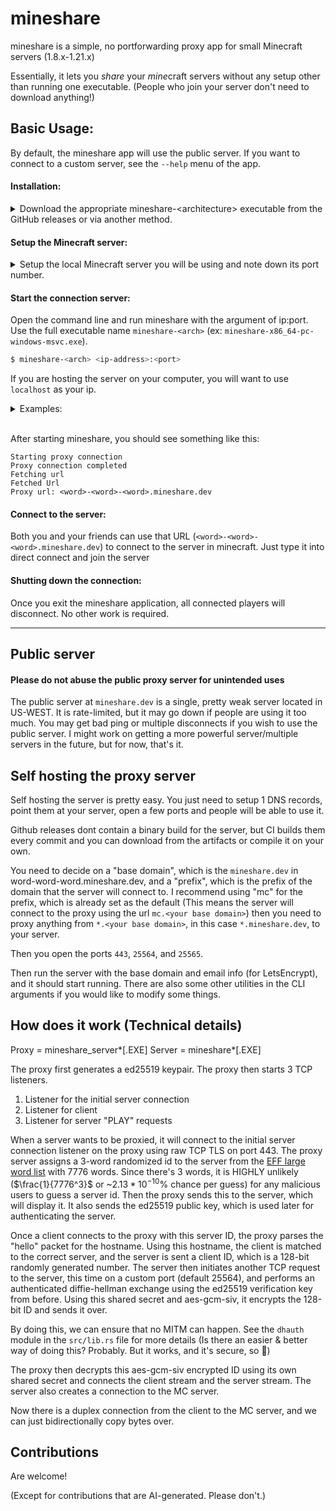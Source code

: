# mineshare

mineshare is a simple, no portforwarding proxy app for small Minecraft servers (1.8.x-1.21.x)

Essentially, it lets you _share_ your *mine*craft servers without any setup other than running one executable.
(People who join your server don't need to download anything!)

## Basic Usage:

By default, the mineshare app will use the public server. If you want to connect to
a custom server, see the `--help` menu of the app.

#### Installation:
<details>
<summary>Download the appropriate mineshare-&ltarchitecture&gt executable
   from the GitHub releases or via another method.</summary>

- If you are on Windows, you will probably want `mineshare-x86_64-pc-windows-msvc.exe` 
  - If you know you're on an ARM cpu, you should go for `mineshare-x86_64-pc-windows-msvc.exe`
- If you are on macOS, you will probably want `mineshare-aarch64-apple-darwin` executable.
  - If you're on _intel_ macOS, you will want `mineshare-x86_64-apple-darwin`
- If you are on linux, you probably know which one to get (They're both built with musl)
</details>


#### Setup the Minecraft server:

<details>
<summary>Setup the local Minecraft server you will be using and note down its port number.</summary>

- This can be your local LAN server, or a full fledged server.
- If you are hosting on LAN, the port will be displayed in the chat
- If you are hosting a full server, the port is likely 25565

</details>

#### Start the connection server:

Open the command line and run mineshare with the argument of ip:port.
   Use the full executable name `mineshare-<arch>` (ex: `mineshare-x86_64-pc-windows-msvc.exe`).

```BASH
$ mineshare-<arch> <ip-address>:<port>
```
If you are hosting the server on your computer, you will want to use
     `localhost` as your ip.
<details>
<summary> Examples: </summary>
Hosting on your own computer with port 25565:

```BASH
$ mineshare-<arch> localhost:25565
```
<br>
Hosting on another computer that has IP 192.168.1.60 on port 5930:

```BASH
$ mineshare-<arch> 192.168.1.60:5930
```
</details>
<br>


After starting mineshare, you should see something like this:

```
Starting proxy connection
Proxy connection completed
Fetching url
Fetched Url
Proxy url: <word>-<word>-<word>.mineshare.dev
```

#### Connect to the server:

Both you and your friends can use that URL (`<word>-<word>-<word>.mineshare.dev`) to connect to the server in minecraft. Just type it into direct connect and join the server



#### Shutting down the connection:

Once you exit the mineshare application, all connected players will disconnect. No other work is required.


----


## Public server

#### Please do not abuse the public proxy server for unintended uses

The public server at `mineshare.dev` is a single, pretty weak server located in US-WEST.
It is rate-limited, but it may go down if people are using it too much.
You may get bad ping or multiple disconnects if you wish to use the public server.
I might work on getting a more powerful server/multiple servers in the future, but for now, that's it.

## Self hosting the proxy server

Self hosting the server is pretty easy. You just need to setup 1 DNS records, point them at your server,
open a few ports and people will be able to use it.

Github releases dont contain a binary build for the server, but CI builds them every commit and you can download from the
artifacts or compile it on your own.

You need to decide on a "base domain", which is the `mineshare.dev` in word-word-word.mineshare.dev,
and a "prefix", which is the prefix of the domain that the server will connect to. I recommend using "mc" for the prefix,
which is already set as the default (This means the server will connect to the proxy using the url `mc.<your base domain>`)
then you need to proxy anything from `*.<your base domain>`, in this case `*.mineshare.dev`, to your
server.

Then you open the ports `443`, `25564`, and `25565`.

Then run the server with the base domain and email info (for LetsEncrypt), and it should start running.
There are also some other utilities in the CLI arguments if you would like to modify some things.

## How does it work (Technical details)

Proxy = mineshare_server*[.EXE]
Server = mineshare*[.EXE]

The proxy first generates a ed25519 keypair.
The proxy then starts 3 TCP listeners.

1. Listener for the initial server connection
2. Listener for client
3. Listener for server "PLAY" requests

When a server wants to be proxied, it will connect to the initial server connection listener on the proxy
using raw TCP TLS on port 443. The proxy server assigns a 3-word randomized id to the server
from the [EFF large word list](https://www.eff.org/files/2016/07/18/eff_large_wordlist.txt) with 7776 words.
Since there's 3 words, it is HIGHLY unlikely ($\frac{1}{7776^3}$ or ~$`2.13*10^{-10}\%`$ chance per guess) for any malicious users to guess a server id.
Then the proxy sends this to the server, which will display it. It also sends the ed25519 public key, which is used later for
authenticating the server.

Once a client connects to the proxy with this server ID, the proxy parses the "hello" packet for the hostname.
Using this hostname, the client is matched to the correct server, and the server is sent a client ID,
which is a 128-bit randomly generated number.
The server then initiates another TCP request to the server, this time on a custom port (default 25564), and performs
an authenticated diffie-hellman exchange using the ed25519 verification key from before.
Using this shared secret and aes-gcm-siv, it encrypts the 128-bit ID and sends it over.

By doing this, we can ensure that no MITM can happen. See the `dhauth` module in the `src/lib.rs` file for more details
(Is there an easier & better way of doing this? Probably. But it works, and it's secure, so :shrug:)

The proxy then decrypts this aes-gcm-siv encrypted ID using its own shared secret and connects the client stream and the server stream.
The server also creates a connection to the MC server.

Now there is a duplex connection from the client to the MC server, and we can just bidirectionally copy bytes over.

## Contributions

Are welcome!

(Except for contributions that are AI-generated. Please don't.)
